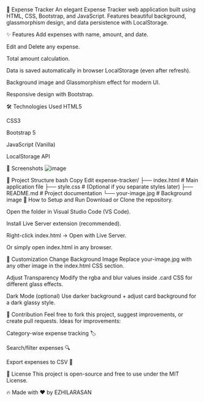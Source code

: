 💸 Expense Tracker
An elegant Expense Tracker web application built using HTML, CSS, Bootstrap, and JavaScript.
Features beautiful background, glassmorphism design, and data persistence with LocalStorage.

✨ Features
Add expenses with name, amount, and date.

Edit and Delete any expense.

Total amount calculation.

Data is saved automatically in browser LocalStorage (even after refresh).

Background image and Glassmorphism effect for modern UI.

Responsive design with Bootstrap.

🛠️ Technologies Used
HTML5

CSS3

Bootstrap 5

JavaScript (Vanilla)

LocalStorage API

📸 Screenshots
![image](https://github.com/user-attachments/assets/8432c585-7942-4b44-a80e-99dc45243c68)


📂 Project Structure
bash
Copy
Edit
expense-tracker/
├── index.html   # Main application file
├── style.css    # (Optional if you separate styles later)
├── README.md    # Project documentation
└── your-image.jpg # Background image
🚀 How to Setup and Run
Download or Clone the repository.

Open the folder in Visual Studio Code (VS Code).

Install Live Server extension (recommended).

Right-click index.html → Open with Live Server.

Or simply open index.html in any browser.

🎨 Customization
Change Background Image
Replace your-image.jpg with any other image in the index.html CSS section.

Adjust Transparency
Modify the rgba and blur values inside .card CSS for different glass effects.

Dark Mode (optional)
Use darker background + adjust card background for a dark glassy style.

🤝 Contribution
Feel free to fork this project, suggest improvements, or create pull requests.
Ideas for improvements:

Category-wise expense tracking 🏷️

Search/filter expenses 🔍

Export expenses to CSV 📄

📝 License
This project is open-source and free to use under the MIT License.

🔥 Made with ❤️ by EZHILARASAN
